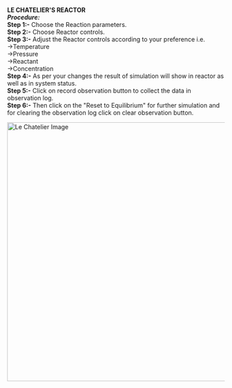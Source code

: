 ****LE CHATELIER'S REACTOR****<br>
_****Procedure:****<br>_
****Step 1:-**** Choose the Reaction parameters.<br>
****Step 2:-**** Choose Reactor controls.<br>
****Step 3:-**** Adjust the Reactor controls according to your preference i.e.<br>
    ->Temperature<br>
    ->Pressure<br>
    ->Reactant<br>
    ->Concentration<br>
****Step 4:-**** As per your changes the result of simulation will show in reactor as well as in system status.<br>
****Step 5:-**** Click on record observation button to collect the data in observation log.<br>
****Step 6:-**** Then click on the "Reset to Equilibrium" for further simulation and for clearing the observation log click on clear observation button.<br>



<img src="https://github.com/Ayush-Kumar-45/Orchids_Ayush_Kumar_1/blob/main/experiment/images/lechtelier.png?raw=true" alt="Le Chatelier Image" width="600"/>
